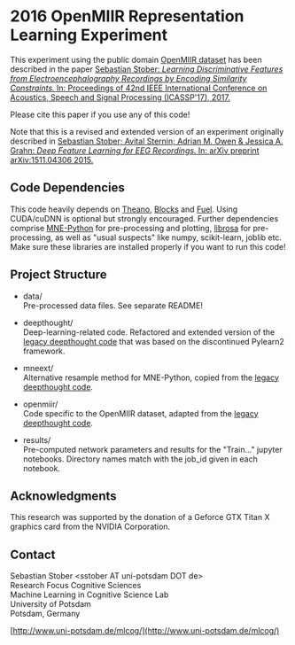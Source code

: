 # 2016 OpenMIIR Representation Learning Experiment

This experiment using the public domain [OpenMIIR dataset](https://github.com/sstober/openmiir) has been described in the paper
[Sebastian Stober: *Learning Discriminative Features from Electroencephalography Recordings by Encoding Similarity Constraints.* In: Proceedings of 42nd IEEE International Conference on Acoustics, Speech and Signal Processing (ICASSP'17), 2017.](http://bib.sebastianstober.de/icassp2017.pdf)

Please cite this paper if you use any of this code!

Note that this is a revised and extended version of an experiment originally described in [Sebastian Stober; Avital Sternin; Adrian M. Owen & Jessica A. Grahn: *Deep Feature Learning for EEG Recordings.* In: arXiv preprint arXiv:1511.04306 2015.](http://arxiv.org/abs/1511.04306)


## Code Dependencies

This code heavily depends on [Theano](https://github.com/Theano/Theano), [Blocks](https://github.com/mila-udem/blocks) and [Fuel](https://github.com/mila-udem/fuel). Using CUDA/cuDNN is optional but strongly encouraged.
Further dependencies comprise [MNE-Python](https://github.com/mne-tools/mne-python/) for pre-processing and plotting, [librosa](https://github.com/librosa/librosa) for pre-processing, as well as "usual suspects" like numpy, scikit-learn, joblib etc.
Make sure these libraries are installed properly if you want to run this code!


## Project Structure

* data/  
Pre-processed data files. See separate README!

* deepthought/  
Deep-learning-related code. Refactored and extended version of the [legacy deepthought code](https://github.com/sstober/deepthought) that was based on the discontinued Pylearn2 framework.

* mneext/  
Alternative resample method for MNE-Python, copied from the [legacy deepthought code](https://github.com/sstober/deepthought).

* openmiir/  
Code specific to the OpenMIIR dataset, adapted from the [legacy deepthought code](https://github.com/sstober/deepthought).

* results/  
Pre-computed network parameters and results for the "Train..." jupyter notebooks. Directory names match with the job_id given in each notebook.


## Acknowledgments

This research was supported by the donation of a Geforce GTX Titan X graphics card from the NVIDIA Corporation.


## Contact

Sebastian Stober \<sstober AT uni-potsdam DOT de\>  
Research Focus Cognitive Sciences  
Machine Learning in Cognitive Science Lab  
University of Potsdam  
Potsdam, Germany  
  
[http://www.uni-potsdam.de/mlcog/](http://www.uni-potsdam.de/mlcog/)  